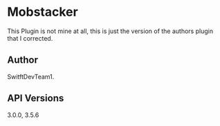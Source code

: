 # Mobstacker
This Plugin is not mine at all, 
this is just the version of the authors plugin that I corrected.

## Author
SwitftDevTeam1.

## API Versions
3.0.0, 3.5.6
